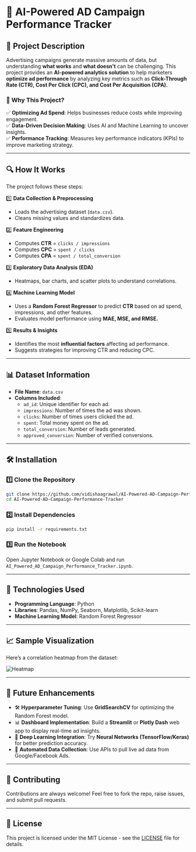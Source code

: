 # 🎯 AI-Powered AD Campaign Performance Tracker

## 📖 Project Description
Advertising campaigns generate massive amounts of data, but understanding **what works** and **what doesn't** can be challenging. This project provides an **AI-powered analytics solution** to help marketers **optimize ad performance** by analyzing key metrics such as **Click-Through Rate (CTR), Cost Per Click (CPC), and Cost Per Acquisition (CPA).**

### 🌟 **Why This Project?**
✅ **Optimizing Ad Spend**: Helps businesses reduce costs while improving engagement.  
✅ **Data-Driven Decision Making**: Uses AI and Machine Learning to uncover insights.  
✅ **Performance Tracking**: Measures key performance indicators (KPIs) to improve marketing strategy.  

---

## 🔍 **How It Works**
The project follows these steps:

1️⃣ **Data Collection & Preprocessing**  
   - Loads the advertising dataset (`data.csv`).  
   - Cleans missing values and standardizes data.  

2️⃣ **Feature Engineering**  
   - Computes **CTR** = `clicks / impressions`  
   - Computes **CPC** = `spent / clicks`  
   - Computes **CPA** = `spent / total_conversion`  

3️⃣ **Exploratory Data Analysis (EDA)**  
   - Heatmaps, bar charts, and scatter plots to understand correlations.  

4️⃣ **Machine Learning Model**  
   - Uses a **Random Forest Regressor** to predict **CTR** based on ad spend, impressions, and other features.  
   - Evaluates model performance using **MAE, MSE, and RMSE.**  

5️⃣ **Results & Insights**  
   - Identifies the most **influential factors** affecting ad performance.  
   - Suggests strategies for improving CTR and reducing CPC.  

---

## 📊 **Dataset Information**
- **File Name**: `data.csv`  
- **Columns Included**:  
  - `ad_id`: Unique identifier for each ad.  
  - `impressions`: Number of times the ad was shown.  
  - `clicks`: Number of times users clicked the ad.  
  - `spent`: Total money spent on the ad.  
  - `total_conversion`: Number of leads generated.  
  - `approved_conversion`: Number of verified conversions.  

---

## 🛠️ **Installation**
### **1️⃣ Clone the Repository**
```bash
git clone https://github.com/vidishaagrawal/AI-Powered-AD-Campaign-Performance-Tracker.git
cd AI-Powered-AD-Campaign-Performance-Tracker
```

### **2️⃣ Install Dependencies**
```bash
pip install -r requirements.txt
```

### **3️⃣ Run the Notebook**
Open Jupyter Notebook or Google Colab and run `AI_Powered_AD_Campaign_Performance_Tracker.ipynb`.

---

## 🚀 **Technologies Used**
- **Programming Language**: Python  
- **Libraries**: Pandas, NumPy, Seaborn, Matplotlib, Scikit-learn  
- **Machine Learning Model**: Random Forest Regressor  

---

## 📈 **Sample Visualization**
Here’s a correlation heatmap from the dataset:  

![Heatmap](https://your-image-link.com)

---

## 🔮 **Future Enhancements**
- 🛠 **Hyperparameter Tuning**: Use **GridSearchCV** for optimizing the Random Forest model.  
- 📊 **Dashboard Implementation**: Build a **Streamlit** or **Plotly Dash** web app to display real-time ad insights.  
- 🤖 **Deep Learning Integration**: Try **Neural Networks (TensorFlow/Keras)** for better prediction accuracy.  
- 📡 **Automated Data Collection**: Use APIs to pull live ad data from Google/Facebook Ads.  

---

## 🤝 **Contributing**
Contributions are always welcome! Feel free to fork the repo, raise issues, and submit pull requests.  

---

## 📜 **License**
This project is licensed under the MIT License - see the [LICENSE](LICENSE) file for details.

